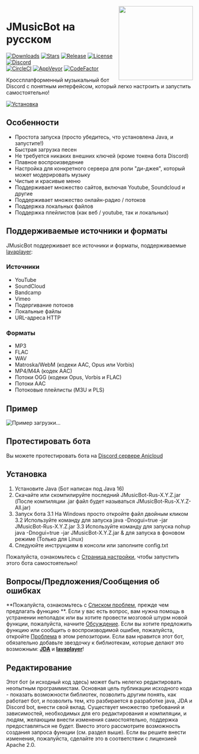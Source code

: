 <img align="right" src="https://i.imgur.com/zrE80HY.png" height="200" width="200">

# JMusicBot на русском

[![Downloads](https://img.shields.io/github/downloads/jagrosh/MusicBot/total.svg)](https://github.com/Amitexing/JMusicBot-Rus/releases/latest)
[![Stars](https://img.shields.io/github/stars/jagrosh/MusicBot.svg)](https://github.com/Amitexing/JMusicBot-Rus/stargazers)
[![Release](https://img.shields.io/github/release/jagrosh/MusicBot.svg)](https://github.com/Amitexing/JMusicBot-Rus/releases/latest)
[![License](https://img.shields.io/github/license/jagrosh/MusicBot.svg)](https://github.com/Amitexing/JMusicBot-Rus/blob/master/LICENSE)
[![Discord](https://discordapp.com/api/guilds/147698382092238848/widget.png)](https://discord.gg/0p9LSGoRLu6Pet0k)<br>
[![CircleCI](https://img.shields.io/circleci/project/github/jagrosh/MusicBot/master.svg)](https://circleci.com/gh/jagrosh/MusicBot)
[![AppVeyor](https://ci.appveyor.com/api/projects/status/gdu6nyte5psj6xfk/branch/master?svg=true)](https://ci.appveyor.com/project/jagrosh/musicbot/branch/master)
[![CodeFactor](https://www.codefactor.io/repository/github/jagrosh/musicbot/badge)](https://www.codefactor.io/repository/github/jagrosh/musicbot)

Кроссплатформенный музыкальный бот Discord с понятным интерфейсом, который легко настроить и запустить самостоятельно!

[![Установка](http://i.imgur.com/VvXYp5j.png)](https://jmusicbot.com/setup)

## Особенности
 * Простота запуска (просто убедитесь, что установлена Java, и запустите!)
 * Быстрая загрузка песен
 * Не требуется никаких внешних ключей (кроме токена бота Discord)
 * Плавное воспроизведение
 * Настройка для конкретного сервера для роли "ди-джея", который может модерировать музыку
 * Чистые и красивые меню
 * Поддерживает множество сайтов, включая Youtube, Soundcloud и другие
 * Поддерживает множество онлайн-радио / потоков
 * Поддержка локальных файлов
 * Поддержка плейлистов (как веб / youtube, так и локальных)

## Поддерживаемые источники и форматы
JMusicBot поддерживает все источники и форматы, поддерживаемые [lavaplayer](https://github.com/sedmelluq/lavaplayer#supported-formats ):
### Источники
 * YouTube
 * SoundCloud
 * Bandcamp
 * Vimeo
 * Подергивание потоков
 * Локальные файлы
 * URL-адреса HTTP
### Форматы
 * MP3
 * FLAC
 * WAV
 * Matroska/WebM (кодеки AAC, Opus или Vorbis)
 * MP4/M4A (кодек AAC)
 * Потоки OGG (кодеки Opus, Vorbis и FLAC)
 * Потоки AAC
 * Потоковые плейлисты (M3U и PLS)

## Пример
![Пример загрузки...](https://i.imgur.com/kVtTKvS.gif)

## Протестировать бота
Вы можете протестировать бота на [Discord сервере Anicloud](https://discord.gg/A7zrZ5Y )

## Установка
1. Установите Java (Бот написан под Java 16)
2. Скачайте или скомпилируйте последний JMusicBot-Rus-X.Y.Z.jar (После компиляции .jar файл будет называться JMusicBot-Rus-X.Y.Z-All.jar)
3. Запуск бота
 3.1 На Windows просто откройте файл двойным кликом
 3.2 Используйте команду для запуска java -Dnogui=true -jar JMusicBot-Rus-X.Y.Z.jar
 3.3 Используйте команду для запуска nohup java -Dnogui=true -jar JMusicBot-X.Y.Z.jar & для запуска в фоновом режиме (Только для Linux)
4. Следуюйте инструкциям в консоли или заполните config.txt

Пожалуйста, ознакомьтесь с [Страница настройки](https://jmusicbot.com/setup ), чтобы запустить этого бота самостоятельно!


## Вопросы/Предложения/Сообщения об ошибках
**Пожалуйста, ознакомьтесь с [Списком проблем](https://github.com/jagrosh/MusicBot/issues ), прежде чем предлагать функцию **. Если у вас есть вопрос, вам нужна помощь в устранении неполадок или вы хотите провести мозговой штурм новой функции, пожалуйста, начните [Обсуждение](https://github.com/jagrosh/MusicBot/discussions ). Если вы хотите предложить функцию или сообщить о воспроизводимой ошибке, пожалуйста, откройте [Проблема](https://github.com/jagrosh/MusicBot/issues ) в этом репозитории. Если вам нравится этот бот, обязательно добавьте звездочку к библиотекам, которые делают это возможным: [**JDA**](https://github.com/DV8FromTheWorld/JDA ) и [**lavaplayer**](https://github.com/sedmelluq/lavaplayer )!

## Редактирование
Этот бот (и исходный код здесь) может быть нелегко редактировать неопытным программистам. Основная цель публикации исходного кода - показать возможности библиотек, позволить другим понять, как работает бот, и позволить тем, кто разбирается в разработке java, JDA и Discord bot, внести свой вклад. Существует множество требований и зависимостей, необходимых для его редактирования и компиляции, и людям, желающим внести изменения самостоятельно, поддержка предоставляться не будет. Вместо этого рассмотрите возможность создания запроса функции (см. раздел выше). Если вы решите внести изменения, пожалуйста, сделайте это в соответствии с лицензией Apache 2.0.
